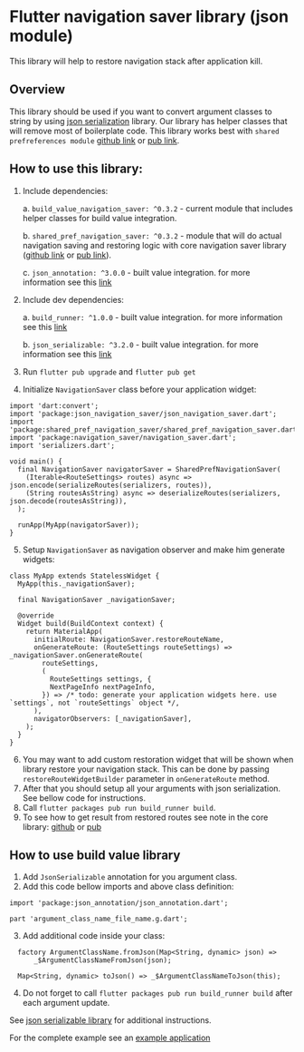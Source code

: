 # Flutter navigation saver library (json module)

This library will help to restore navigation stack after application kill.

## Overview

This library should be used if you want to convert argument classes to string by using [json serialization](https://pub.dev/packages/json_serializable) library. Our library has helper classes that will remove most of boilerplate code.
This library works best with `shared prefreferences module` [github link](../shared_pref_navigation_saver) or [pub link](https://pub.dev/packages/shared_pref_navigation_saver).


## How to use this library:

1. Include dependencies:
	
	a. `build_value_navigation_saver: ^0.3.2` 	- current module that includes helper classes for build value integration.

	b. `shared_pref_navigation_saver: ^0.3.2` 	- module that will do actual navigation saving and restoring logic with core navigation saver library ([github link](../navigation_saver) or [pub link](https://pub.dev/packages/navigation_saver)).
	
	c. `json_annotation: ^3.0.0`				- built value integration. for more information see this [link](https://pub.dev/packages/json_serializable)
2. Include dev dependencies:
	
	a. `build_runner: ^1.0.0`					- built value integration. for more information see this [link](https://pub.dev/packages/json_serializable)
	
	b. `json_serializable: ^3.2.0`			    - built value integration. for more information see this [link](https://pub.dev/packages/json_serializable)
3. Run `flutter pub upgrade` and `flutter pub get`
4. Initialize `NavigationSaver` class before your application widget:
```
import 'dart:convert';
import 'package:json_navigation_saver/json_navigation_saver.dart';
import 'package:shared_pref_navigation_saver/shared_pref_navigation_saver.dart';
import 'package:navigation_saver/navigation_saver.dart';
import 'serializers.dart';

void main() {
  final NavigationSaver navigatorSaver = SharedPrefNavigationSaver(
    (Iterable<RouteSettings> routes) async => json.encode(serializeRoutes(serializers, routes)),
    (String routesAsString) async => deserializeRoutes(serializers, json.decode(routesAsString)),
  );

  runApp(MyApp(navigatorSaver));
}

```
5. Setup `NavigationSaver` as navigation observer and make him generate widgets:
```
class MyApp extends StatelessWidget {
  MyApp(this._navigationSaver);

  final NavigationSaver _navigationSaver;

  @override
  Widget build(BuildContext context) {
    return MaterialApp(
      initialRoute: NavigationSaver.restoreRouteName,
      onGenerateRoute: (RouteSettings routeSettings) => _navigationSaver.onGenerateRoute(
        routeSettings,
        (
          RouteSettings settings, {
          NextPageInfo nextPageInfo,
        }) => /* todo: generate your application widgets here. use `settings`, not `routeSettings` object */,
      ),
      navigatorObservers: [_navigationSaver],
    );
  }
}
```
6. You may want to add custom restoration widget that will be shown when library restore your navigation stack. This can be done by passing `restoreRouteWidgetBuilder` parameter in `onGenerateRoute` method.
9. After that you should setup all your arguments with json serialization. See bellow code for instructions.
5. Call `flutter packages pub run build_runner build`.
10. To see how to get result from restored routes see note in the core library: [github](https://github.com/scalio/flutter_navigation_saver#restoredarguments) or [pub](https://pub.dev/packages/navigation_saver#restoredarguments)

## How to use build value library

1. Add `JsonSerializable` annotation for you argument class.
2. Add this code bellow imports and above class definition: 
```
import 'package:json_annotation/json_annotation.dart';
        
part 'argument_class_name_file_name.g.dart';
```
3. Add additional code inside your class:
```
  factory ArgumentClassName.fromJson(Map<String, dynamic> json) =>
      _$ArgumentClassNameFromJson(json);

  Map<String, dynamic> toJson() => _$ArgumentClassNameToJson(this);
```  
4. Do not forget to call `flutter packages pub run build_runner build` after each argument update.


See [json serializable library](https://pub.dev/packages/json_serializable) for additional instructions.


For the complete example see an [example application](example)